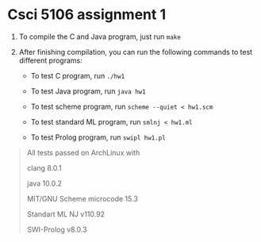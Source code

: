 # Csci 5106 assignment 1

1. To compile the C and Java program, just run `make`

2. After finishing compilation, you can run the following commands 
   to test different programs:

   - To test C program, run `./hw1`

   - To test Java program, run `java hw1`

   - To test scheme program, run `scheme --quiet < hw1.scm`

   - To test standard ML program, run `smlnj < hw1.ml`

   - To test Prolog program, run `swipl hw1.pl`

> All tests passed on ArchLinux with
>
> clang 8.0.1
>
> java 10.0.2
>
> MIT/GNU Scheme microcode 15.3
>
> Standart ML NJ v110.92 
>
> SWI-Prolog v8.0.3  
